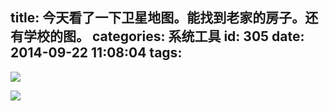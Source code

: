 title: 今天看了一下卫星地图。能找到老家的房子。还有学校的图。
categories: 系统工具
id: 305
date: 2014-09-22 11:08:04
tags:
---
![](http://szcxgg.qiniudn.com/2014-09-22_110516.jpg)

![](http://szcxgg.qiniudn.com/%E8%80%81%E5%AE%B6%E5%8D%AB%E6%98%9F%E5%9C%B0%E5%9B%BE.jpg)